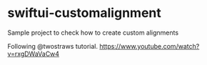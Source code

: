 # swiftui-customalignment
Sample project to check how to create custom alignments


Following @twostraws tutorial. https://www.youtube.com/watch?v=rxgDWaVaCw4
